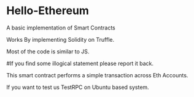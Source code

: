 # Hello-Ethereum
A basic implementation of Smart Contracts

Works By implementing Solidity on Truffle.

Most of the code is similar to JS.

#If you find some illogical statement please report it back.

This smart contract performs a simple transaction across Eth Accounts.


If you want to test us TestRPC on Ubuntu based system.
